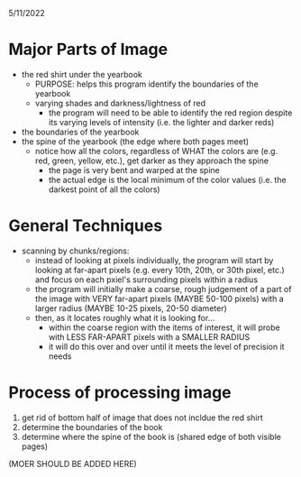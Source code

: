 5/11/2022

# Major Parts of Image
* the red shirt under the yearbook
	* PURPOSE: helps this program identify the boundaries of the yearbook
	* varying shades and darkness/lightness of red
		* the program will need to be able to identify the red region despite its varying levels of intensity (i.e. the lighter and darker reds)
* the boundaries of the yearbook
* the spine of the yearbook (the edge where both pages meet)
	* notice how all the colors, regardless of WHAT the colors are (e.g. red, green, yellow, etc.), get darker as they approach the spine
		* the page is very bent and warped at the spine
		* the actual edge is the local minimum of the color values (i.e. the darkest point of all the colors)

# General Techniques
* scanning by chunks/regions:
	* instead of looking at pixels individually, the program will start by looking at far-apart pixels (e.g. every 10th, 20th, or 30th pixel, etc.) and focus on each pxiel's surrounding pixels within a radius
	* the program will initially make a coarse, rough judgement of a part of the image with VERY far-apart pixels (MAYBE 50-100 pixels) with a larger radius (MAYBE 10-25 pixels, 20-50 diameter)
	* then, as it locates roughly what it is looking for...
		* within the coarse region with the items of interest, it will probe with LESS FAR-APART pixels with a SMALLER RADIUS
		* it will do this over and over until it meets the level of precision it needs

# Process of processing image
1. get rid of bottom half of image that does not incldue the red shirt
2. determine the boundaries of the book
3. determine where the spine of the book is (shared edge of both visible pages)

(MOER SHOULD BE ADDED HERE)
